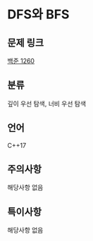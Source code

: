 # DFS와 BFS
## 문제 링크
[백준 1260](https://www.acmicpc.net/problem/1260)
## 분류
깊이 우선 탐색, 너비 우선 탐색
## 언어
C++17
## 주의사항
해당사항 없음
## 특이사항
해당사항 없음